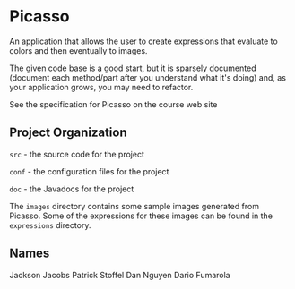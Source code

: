 # Picasso

An application that allows the user to create expressions that
evaluate to colors and then eventually to images.

The given code base is a good start, but it is sparsely documented
(document each method/part after you understand what it's doing) and,
as your application grows, you may need to refactor.

See the specification for Picasso on the course web site

## Project Organization

`src` - the source code for the project

`conf` - the configuration files for the project

`doc` - the Javadocs for the project

The `images` directory contains some sample images generated from Picasso.  Some of the expressions for these images can be found in the `expressions` directory.

## Names

Jackson Jacobs
Patrick Stoffel
Dan Nguyen 
Dario Fumarola